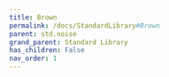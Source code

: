 ```yaml
---
title: Brown
permalink: /docs/StandardLibrary#Brown
parent: std.noise
grand_parent: Standard Library
has_children: False
nav_order: 1
---
```

